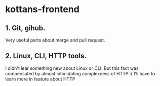 # kottans-frontend

## 1. Git, gihub.
  Very useful parts about merge and pull request.

## 2. Linux, CLI, HTTP tools.
I didn't lear something new about Linux or CLI. But this fact was compensated
by almost intimidating complexness of HTTP :( I'll have to learn more in feature about HTTP 
